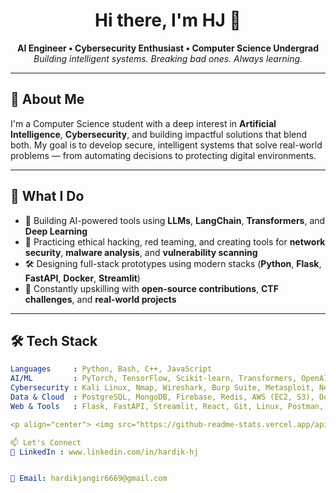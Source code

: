 <h1 align="center">Hi there, I'm HJ 👋</h1>
<p align="center">
    <strong>AI Engineer • Cybersecurity Enthusiast • Computer Science Undergrad</strong>  
    <br>
    <em>Building intelligent systems. Breaking bad ones. Always learning.</em>
</p>

---

## 🧠 About Me

I'm a Computer Science student with a deep interest in **Artificial Intelligence**, **Cybersecurity**, and building impactful solutions that blend both. My goal is to develop secure, intelligent systems that solve real-world problems — from automating decisions to protecting digital environments.

---

## 🚀 What I Do

- 🤖 Building AI-powered tools using **LLMs**, **LangChain**, **Transformers**, and **Deep Learning**
- 🔐 Practicing ethical hacking, red teaming, and creating tools for **network security**, **malware analysis**, and **vulnerability scanning**
- 🛠️ Designing full-stack prototypes using modern stacks (**Python**, **Flask**, **FastAPI**, **Docker**, **Streamlit**)
- 🧰 Constantly upskilling with **open-source contributions**, **CTF challenges**, and **real-world projects**

---

## 🛠️ Tech Stack

```yaml
Languages     : Python, Bash, C++, JavaScript
AI/ML         : PyTorch, TensorFlow, Scikit-learn, Transformers, OpenAI API, LangChain
Cybersecurity : Kali Linux, Nmap, Wireshark, Burp Suite, Metasploit, Netcat, Hydra
Data & Cloud  : PostgreSQL, MongoDB, Firebase, Redis, AWS (EC2, S3), Docker, GitHub Actions
Web & Tools   : Flask, FastAPI, Streamlit, React, Git, Linux, Postman, VS Code

<p align="center"> <img src="https://github-readme-stats.vercel.app/api?username=your-github-username&show_icons=true&theme=github_dark" /> <br/> <img src="https://github-readme-streak-stats.herokuapp.com/?user=your-github-username&theme=github-dark" /> </p>

📫 Let's Connect
💼 LinkedIn : www.linkedin.com/in/hardik-hj


📨 Email: hardikjangir6669@gmail.com

